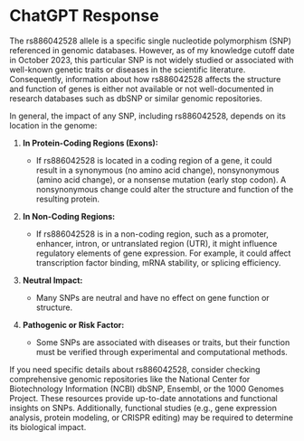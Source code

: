 # ChatGPT Response

The rs886042528 allele is a specific single nucleotide polymorphism (SNP) referenced in genomic databases. However, as of my knowledge cutoff date in October 2023, this particular SNP is not widely studied or associated with well-known genetic traits or diseases in the scientific literature. Consequently, information about how rs886042528 affects the structure and function of genes is either not available or not well-documented in research databases such as dbSNP or similar genomic repositories.

In general, the impact of any SNP, including rs886042528, depends on its location in the genome:

1. **In Protein-Coding Regions (Exons):**
   - If rs886042528 is located in a coding region of a gene, it could result in a synonymous (no amino acid change), nonsynonymous (amino acid change), or a nonsense mutation (early stop codon). A nonsynonymous change could alter the structure and function of the resulting protein.

2. **In Non-Coding Regions:**
   - If rs886042528 is in a non-coding region, such as a promoter, enhancer, intron, or untranslated region (UTR), it might influence regulatory elements of gene expression. For example, it could affect transcription factor binding, mRNA stability, or splicing efficiency.

3. **Neutral Impact:**
   - Many SNPs are neutral and have no effect on gene function or structure.

4. **Pathogenic or Risk Factor:**
   - Some SNPs are associated with diseases or traits, but their function must be verified through experimental and computational methods.

If you need specific details about rs886042528, consider checking comprehensive genomic repositories like the National Center for Biotechnology Information (NCBI) dbSNP, Ensembl, or the 1000 Genomes Project. These resources provide up-to-date annotations and functional insights on SNPs. Additionally, functional studies (e.g., gene expression analysis, protein modeling, or CRISPR editing) may be required to determine its biological impact.